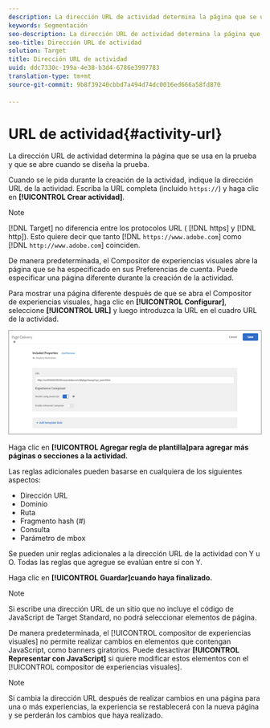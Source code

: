 ```yaml
---
description: La dirección URL de actividad determina la página que se usa en la prueba y que se abre cuando se diseña la prueba.
keywords: Segmentación
seo-description: La dirección URL de actividad determina la página que se usa en la prueba y que se abre cuando se diseña la prueba.
seo-title: Dirección URL de actividad
solution: Target
title: Dirección URL de actividad
uuid: ddc7330c-199a-4e38-b3d4-6786e3997783
translation-type: tm+mt
source-git-commit: 9b8f39240cbbd7a494d74dc0016ed666a58fd870

---
```



# URL de actividad{#activity-url}

La dirección URL de actividad determina la página que se usa en la prueba y que se abre cuando se diseña la prueba.

Cuando se le pida durante la creación de la actividad, indique la dirección URL de la actividad. Escriba la URL completa (incluido `https://`) y haga clic en **[!UICONTROL Crear actividad]**.

>[!NOTE]
>
>[!DNL Target] no diferencia entre los protocolos URL ( [!DNL https] y [!DNL http]). Esto quiere decir que tanto [!DNL `https://www.adobe.com`] como [!DNL `http://www.adobe.com`] coinciden.

De manera predeterminada, el Compositor de experiencias visuales abre la página que se ha especificado en sus Preferencias de cuenta. Puede especificar una página diferente durante la creación de la actividad.

Para mostrar una página diferente después de que se abra el Compositor de experiencias visuales, haga clic en **[!UICONTROL Configurar]**, seleccione **[!UICONTROL URL]** y luego introduzca la URL en el cuadro URL de la actividad.

![](assets/url-config.png)

Haga clic en **[!UICONTROL Agregar regla de plantilla]para agregar más páginas o secciones a la actividad.**

Las reglas adicionales pueden basarse en cualquiera de los siguientes aspectos:

* Dirección URL
* Dominio
* Ruta
* Fragmento hash (#)
* Consulta
* Parámetro de mbox

Se pueden unir reglas adicionales a la dirección URL de la actividad con Y u O. Todas las reglas que agregue se evalúan entre sí con Y.

Haga clic en **[!UICONTROL Guardar]cuando haya finalizado.**

>[!NOTE]
>
>Si escribe una dirección URL de un sitio que no incluye el código de JavaScript de Target Standard, no podrá seleccionar elementos de página.

De manera predeterminada, el [!UICONTROL compositor de experiencias visuales] no permite realizar cambios en elementos que contengan JavaScript, como banners giratorios. Puede desactivar **[!UICONTROL Representar con JavaScript]** si quiere modificar estos elementos con el [!UICONTROL compositor de experiencias visuales].

>[!NOTE]
>
>Si cambia la dirección URL después de realizar cambios en una página para una o más experiencias, la experiencia se restablecerá con la nueva página y se perderán los cambios que haya realizado.

